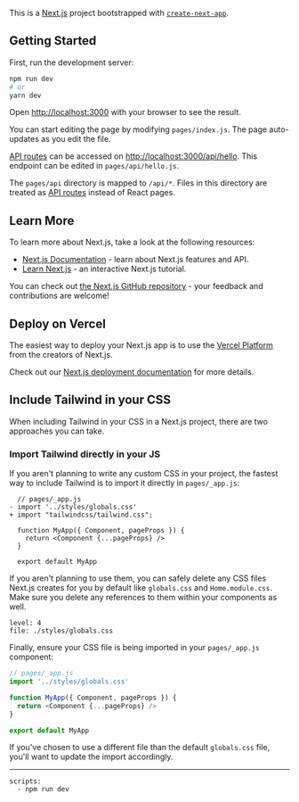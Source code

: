 This is a [Next.js](https://nextjs.org/) project bootstrapped with [`create-next-app`](https://github.com/vercel/next.js/tree/canary/packages/create-next-app).

## Getting Started

First, run the development server:

```bash
npm run dev
# or
yarn dev
```

Open [http://localhost:3000](http://localhost:3000) with your browser to see the result.

You can start editing the page by modifying `pages/index.js`. The page auto-updates as you edit the file.

[API routes](https://nextjs.org/docs/api-routes/introduction) can be accessed on [http://localhost:3000/api/hello](http://localhost:3000/api/hello). This endpoint can be edited in `pages/api/hello.js`.

The `pages/api` directory is mapped to `/api/*`. Files in this directory are treated as [API routes](https://nextjs.org/docs/api-routes/introduction) instead of React pages.

## Learn More

To learn more about Next.js, take a look at the following resources:

- [Next.js Documentation](https://nextjs.org/docs) - learn about Next.js features and API.
- [Learn Next.js](https://nextjs.org/learn) - an interactive Next.js tutorial.

You can check out [the Next.js GitHub repository](https://github.com/vercel/next.js/) - your feedback and contributions are welcome!

## Deploy on Vercel

The easiest way to deploy your Next.js app is to use the [Vercel Platform](https://vercel.com/import?utm_medium=default-template&filter=next.js&utm_source=create-next-app&utm_campaign=create-next-app-readme) from the creators of Next.js.

Check out our [Next.js deployment documentation](https://nextjs.org/docs/deployment) for more details.

## Include Tailwind in your CSS

When including Tailwind in your CSS in a Next.js project, there are two approaches you can take.

### Import Tailwind directly in your JS

If you aren't planning to write any custom CSS in your project, the fastest way to include Tailwind is to import it directly in `pages/_app.js`:

```diff-js
  // pages/_app.js
- import '../styles/globals.css'
+ import "tailwindcss/tailwind.css";

  function MyApp({ Component, pageProps }) {
    return <Component {...pageProps} />
  }

  export default MyApp
```

If you aren't planning to use them, you can safely delete any CSS files Next.js creates for you by default like `globals.css` and `Home.module.css`. Make sure you delete any references to them within your components as well.

```preval include
level: 4
file: ./styles/globals.css
```

Finally, ensure your CSS file is being imported in your `pages/_app.js` component:

```js
// pages/_app.js
import '../styles/globals.css'

function MyApp({ Component, pageProps }) {
  return <Component {...pageProps} />
}

export default MyApp
```

If you've chosen to use a different file than the default `globals.css` file, you'll want to update the import accordingly.

---

```preval finish
scripts:
  - npm run dev
```